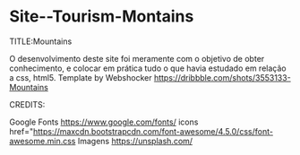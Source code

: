 # Site--Tourism-Montains
TITLE:Mountains

O desenvolvimento deste site foi meramente com o objetivo de obter conhecimento,
e colocar em prática tudo o que havia estudado em relação a css, html5. 
Template by Webshocker https://dribbble.com/shots/3553133-Mountains

CREDITS:

Google Fonts https://www.google.com/fonts/ 
icons href="https://maxcdn.bootstrapcdn.com/font-awesome/4.5.0/css/font-awesome.min.css 
Imagens https://unsplash.com/
